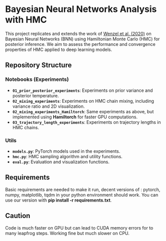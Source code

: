 # Bayesian Neural Networks Analysis with HMC

This project replicates and extends the work of [Wenzel et al. (2020)](https://arxiv.org/abs/2002.03285) on Bayesian Neural Networks (BNN) using Hamiltonian Monte Carlo (HMC) for posterior inference. We aim to assess the performance and convergence properties of HMC applied to deep learning models.

## Repository Structure

### Notebooks (Experiments)
- **`01_prior_posterior_experiments`**: Experiments on prior variance and posterior temperature.
- **`02_mixing_experiments`**: Experiments on HMC chain mixing, including variance ratio and 2D visualization.
- **`02_mixing_experiments_Hamiltorch`**: Same experiments as above, but implemented using **Hamiltorch** for faster GPU computations.
- **`03_trajectory_length_experiments`**: Experiments on trajectory lengths in HMC chains.

### Utils
- **`models.py`**: PyTorch models used in the experiments.
- **`hmc.py`**: HMC sampling algorithm and utility functions.
- **`eval.py`**: Evaluation and visualization functions.


## Requirements
Basic requirements are needed to make it run, decent versions of : pytorch, numpy, matplotlib, tqdm in your python environment should work.
You can use our version with **pip install -r requirements.txt**.


## Caution
Code is much faster on GPU but can lead to CUDA memory errors for to many leapfrog steps.
Working fine but much slower on CPU.
